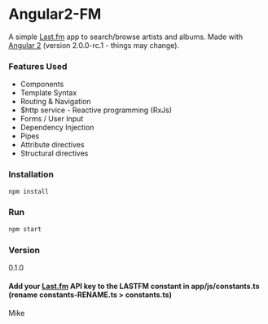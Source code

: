 # Angular2-FM

A simple [Last.fm](http://www.last.fm/) app to search/browse artists and albums. Made with [Angular 2](https://angular.io/) (version 2.0.0-rc.1 - things may change).

### Features Used
  - Components
  - Template Syntax
  - Routing &amp; Navigation
  - $http service - Reactive programming (RxJs)
  - Forms / User Input
  - Dependency Injection
  - Pipes
  - Attribute directives
  - Structural directives

### Installation
```javascript
npm install
```

### Run
```javascript
npm start
```

### Version
0.1.0

#### Add your [Last.fm](http://www.last.fm/api/account/create) API key to the LASTFM constant in app/js/constants.ts (rename constants-RENAME.ts > constants.ts)

Mike